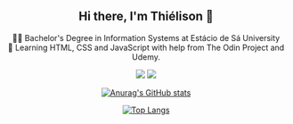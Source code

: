<h2 align="center">Hi there, I'm Thiélison 👋</h2>

<p align="center">
👨‍🎓 Bachelor's Degree in Information Systems at Estácio de Sá University<br>
🌱 Learning HTML, CSS and JavaScript with help from The Odin Project and Udemy.
</p>

<p align="center">
<!--LINKEDIN--><a href="https://www.linkedin.com/in/thielison" alt="linkedin" target="_blank"><img src="https://img.shields.io/badge/LinkedIn-0077B5?style=for-the-badge&logo=linkedin&logoColor=white"></a> <!--INSTAGRAM--> <a href="https://www.instagram.com/thielison/" alt="instagram" target="_blank"><img src="https://img.shields.io/badge/Instagram-E4405F?style=for-the-badge&logo=instagram&logoColor=white">
</p>

[<p align="center"> ![Anurag's GitHub stats](https://github-readme-stats.vercel.app/api?username=thielison)](https://github.com/anuraghazra/github-readme-stats) </p>

[<p align="center"> ![Top Langs](https://github-readme-stats.vercel.app/api/top-langs/?username=thielison&layout=compact)](https://github.com/anuraghazra/github-readme-stats) </p>

<!--
**thielison/thielison** is a ✨ _special_ ✨ repository because its `README.md` (this file) appears on your GitHub profile.

Here are some ideas to get you started:

- 🔭 I’m currently working on ...
- 🌱 I am currently pursuing my bachelor's degree in Information Systems at Universidade Estácio de Sá
- 👯 I’m looking to collaborate on ...
- 🤔 I’m looking for help with ...
- 💬 Ask me about ...
- 📫 How to reach me: ...
- 😄 Pronouns: ...
- ⚡ Fun fact: ...
-->
